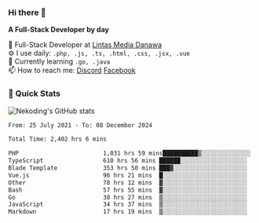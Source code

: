### Hi there 👋

**A Full-Stack Developer by day**

🔭 Full-Stack Developer at [Lintas Media Danawa](https://www.lintasmediadanawa.com/)  
⚙️ I use daily: `.php, .js, .ts, .html, .css, .jsx, .vue`  
🌱 Currently learning `.go, .java`  
📫 How to reach me: [Discord](https://discordapp.com/users/984448732999327766)  [Facebook](https://fb.me/tyvandi)  

### 🚀 Quick Stats  

![Nekoding's GitHub stats](https://github-readme-stats.vercel.app/api?username=nekoding&show_icons=true)

<!--START_SECTION:waka-->

```txt
From: 25 July 2021 - To: 08 December 2024

Total Time: 2,402 hrs 6 mins

PHP                        1,031 hrs 59 mins██████████▒░░░░░░░░░░░░░░   41.61 %
TypeScript                 610 hrs 56 mins ██████░░░░░░░░░░░░░░░░░░░   24.63 %
Blade Template             353 hrs 50 mins ███▓░░░░░░░░░░░░░░░░░░░░░   14.27 %
Vue.js                     96 hrs 21 mins  █░░░░░░░░░░░░░░░░░░░░░░░░   03.89 %
Other                      78 hrs 12 mins  ▓░░░░░░░░░░░░░░░░░░░░░░░░   03.15 %
Bash                       57 hrs 55 mins  ▓░░░░░░░░░░░░░░░░░░░░░░░░   02.34 %
Go                         38 hrs 27 mins  ▒░░░░░░░░░░░░░░░░░░░░░░░░   01.55 %
JavaScript                 34 hrs 37 mins  ▒░░░░░░░░░░░░░░░░░░░░░░░░   01.40 %
Markdown                   17 hrs 19 mins  ▒░░░░░░░░░░░░░░░░░░░░░░░░   00.70 %
```

<!--END_SECTION:waka-->

<!--
**nekoding/nekoding** is a ✨ _special_ ✨ repository because its `README.md` (this file) appears on your GitHub profile.

Here are some ideas to get you started:

- 🔭 I’m currently working on ...
- 🌱 I’m currently learning ...
- 👯 I’m looking to collaborate on ...
- 🤔 I’m looking for help with ...
- 💬 Ask me about ...
- 📫 How to reach me: ...
- 😄 Pronouns: ...
- ⚡ Fun fact: ...
-->
